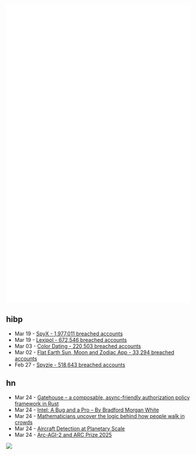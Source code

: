 ![Metrics](https://raw.githubusercontent.com/phixion/phixion/master/metrics.svg)

## hibp

<!--
for https://github.com/phixion/phixion/blob/main/.github/workflows/feeds.yml
-->
<!--START_SECTION:haveibeenpwnd-->
- Mar 19 - [SpyX - 1,977,011 breached accounts](https://haveibeenpwned.com/PwnedWebsites#SpyX)
- Mar 19 - [Lexipol - 672,546 breached accounts](https://haveibeenpwned.com/PwnedWebsites#Lexipol)
- Mar 03 - [Color Dating - 220,503 breached accounts](https://haveibeenpwned.com/PwnedWebsites#ColorDating)
- Mar 02 - [Flat Earth Sun, Moon and Zodiac App - 33,294 breached accounts](https://haveibeenpwned.com/PwnedWebsites#FlatEarthDave)
- Feb 27 - [Spyzie - 518,643 breached accounts](https://haveibeenpwned.com/PwnedWebsites#Spyzie)
<!--END_SECTION:haveibeenpwnd-->

## hn

<!--
for https://github.com/phixion/phixion/blob/main/.github/workflows/feeds.yml
-->
<!--START_SECTION:hn-->
- Mar 24 - [Gatehouse – a composable, async-friendly authorization policy framework in Rust](https://github.com/thepartly/gatehouse)
- Mar 24 - [Intel: A Bug and a Pro – By Bradford Morgan White](https://www.abortretry.fail/p/intel-a-bug-and-a-pro)
- Mar 24 - [Mathematicians uncover the logic behind how people walk in crowds](https://news.mit.edu/2025/mathematicians-uncover-logic-behind-how-crowds-walk-0324)
- Mar 24 - [Aircraft Detection at Planetary Scale](https://www.planet.com/pulse/aircraft-detection-at-planetary-scale/)
- Mar 24 - [Arc-AGI-2 and ARC Prize 2025](https://arcprize.org/blog/announcing-arc-agi-2-and-arc-prize-2025)
<!--END_SECTION:hn-->

<!--
for https://yhype.me
-->
![](https://hit.yhype.me/github/profile?user_id=13013670)
